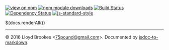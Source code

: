 [![view on npm](http://img.shields.io/npm/v/index.svg)](https://www.npmjs.org/package/index)
[![npm module downloads](http://img.shields.io/npm/dt/index.svg)](https://www.npmjs.org/package/index)
[![Build Status](https://travis-ci.org/75lb/index.svg?branch=master)](https://travis-ci.org/75lb/index)
[![Dependency Status](https://david-dm.org/75lb/index.svg)](https://david-dm.org/75lb/index)
[![js-standard-style](https://img.shields.io/badge/code%20style-standard-brightgreen.svg)](https://github.com/feross/standard)

${docs.renderAll()}

* * *

&copy; 2016 Lloyd Brookes \<75pound@gmail.com\>. Documented by [jsdoc-to-markdown](https://github.com/jsdoc2md/jsdoc-to-markdown).
